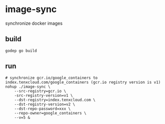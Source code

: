 # image-sync
synchronize docker images

## build
```
godep go build
```

## run
```
# synchronize gcr.io/google_containers to index.tenxcloud.com/google_containers (gcr.io registry version is v1)
nohup ./image-sync \
    --src-registry=gcr.io \
    -src-registry-version=v1 \
    --dst-registry=index.tenxcloud.com \
    --dst-registry-version=v2 \
    --dst-repo-password=xxx \
    --repo-owner=google_containers \
    --v=5 &
```
